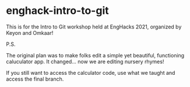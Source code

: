# enghack-intro-to-git
This is for the Intro to Git workshop held at EngHacks 2021, organized by Keyon and Omkaar!





P.S.

The original plan was to make folks edit a simple yet beautiful, functioning caluculator app. It changed... now we are editing nursery rhymes!

If you still want to access the calculator code, use what we taught and access the final branch.
